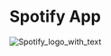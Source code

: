 # Spotify App

![Spotify_logo_with_text](https://github.com/mukkatay/UIKit-Projects/assets/74911760/e873a820-63ff-4e7d-9375-52f2628f2907)
